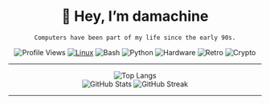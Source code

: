 <div align="center">

# 👋 Hey, I’m damachine

`Computers have been part of my life since the early 90s.`

![Profile Views](https://komarev.com/ghpvc/?username=damachine&color=blue&style=flat-square) 
[![Linux](https://img.shields.io/badge/Linux-Arch%20Linux-blue?logo=arch-linux&logoColor=white)](https://aur.archlinux.org/packages?SeB=m&K=damachine)
![Bash](https://img.shields.io/badge/Shell-Bash-green?logo=gnu-bash&logoColor=white)
![Python](https://img.shields.io/badge/Code-Python-yellow?logo=python&logoColor=white)
![Hardware](https://img.shields.io/badge/Hardware-Raspberry%20Pi-crimson?logo=raspberry-pi&logoColor=white)
![Retro](https://img.shields.io/badge/Retro-Amiga-red?logo=commodore&logoColor=white)
![Crypto](https://img.shields.io/badge/Interest-Crypto-orange?logo=bitcoin&logoColor=white)

---

![Top Langs](https://github-readme-stats.vercel.app/api/top-langs/?username=damachine&layout=compact&theme=tokyonight&hide_border=true&card_width=800)  
![GitHub Stats](https://github-readme-stats.vercel.app/api?username=damachine&show_icons=true&theme=tokyonight&hide_border=true&hide_rank=true) ![GitHub Streak](https://github-readme-streak-stats.herokuapp.com/?user=damachine&theme=tokyonight&hide_border=true)   

---

</div>
